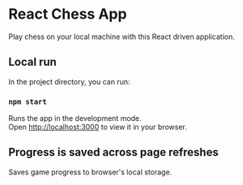 # React Chess App

Play chess on your local machine with this React driven application.

## Local run 

In the project directory, you can run:

### `npm start`

Runs the app in the development mode.\
Open [http://localhost:3000](http://localhost:3000) to view it in your browser.

## Progress is saved across page refreshes

Saves game progress to browser's local storage.

